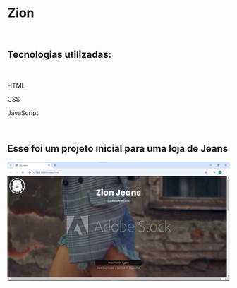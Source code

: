 <h1>Zion</h1>
<br>
<h2>Tecnologias utilizadas:</h2>
<br>
<p>HTML</p>
<p>CSS</p>
<p>JavaScript</p>
<br>
<h2>Esse foi um projeto inicial para uma loja de Jeans</h2>
<img src="https://github.com/rodolfossilvadev/Zion/blob/master/img/Tela%20Zion.png?raw=true" alt="tela-desktop">
